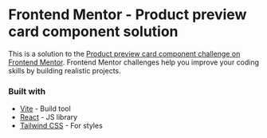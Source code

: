 # Frontend Mentor - Product preview card component solution

This is a solution to the [Product preview card component challenge on Frontend Mentor](https://www.frontendmentor.io/challenges/product-preview-card-component-GO7UmttRfa). Frontend Mentor challenges help you improve your coding skills by building realistic projects. 

### Built with

- [Vite](https://vitejs.dev/) - Build tool
- [React](https://reactjs.org/) - JS library
- [Tailwind CSS](https://tailwindcss.com/) - For styles
